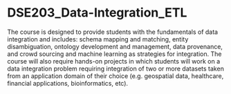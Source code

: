 # DSE203_Data-Integration_ETL
The course is designed to provide students with the fundamentals of data integration and includes: schema mapping and matching, entity disambiguation, ontology development and management, data provenance, and crowd sourcing and machine learning as strategies for integration. The course will also require hands-on projects in which students will work on a data integration problem requiring integration of two or more datasets taken from an application domain of their choice (e.g. geospatial data, healthcare, financial applications, bioinformatics, etc). 
